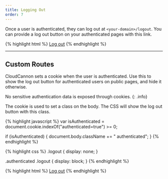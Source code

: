 ```yaml
---
title: Logging Out
order: 7
---
```


Once a user is authenticated, they can log out at `<your-domain>/logout`. You can provide a log out button on your authenticated pages with this link.

{% highlight html %}
<a href="/logout">Log out</a>
{% endhighlight %}

---

## Custom Routes

CloudCannon sets a cookie when the user is authenticated.
Use this to show the log out button for authenticated users on public pages, and hide it otherwise.

No sensitive authentication data is exposed through cookies.
{: .info}

The cookie is used to set a class on the body. The CSS will show the log out button with this class.

{% highlight javascript %}
var isAuthenticated = document.cookie.indexOf("authenticated=true") >= 0;

if (isAuthenticated) {
  document.body.className += " authenticated";
}
{% endhighlight %}

{% highlight css %}
.logout {
  display: none;
}

.authenticated .logout {
  display: block;
}
{% endhighlight %}

{% highlight html %}
<a href="/logout" class="logout">Log out</a>
{% endhighlight %}
